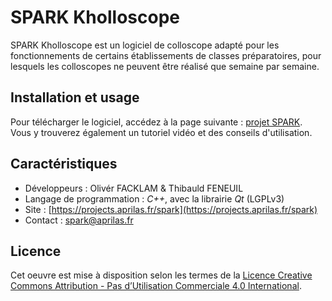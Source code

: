 # SPARK Kholloscope

SPARK Kholloscope est un logiciel de colloscope adapté pour les fonctionnements de certains établissements de classes préparatoires, pour lesquels les colloscopes ne peuvent être réalisé que semaine par semaine.

## Installation et usage

Pour télécharger le logiciel, accédez à la page suivante : [projet SPARK](https://projects.aprilas.fr/spark). Vous y trouverez également un tutoriel vidéo et des conseils d'utilisation.

## Caractéristiques

 - Développeurs : Olivér FACKLAM & Thibauld FENEUIL
 - Langage de programmation : *C++*, avec la librairie *Qt* (LGPLv3)
 - Site : [https://projects.aprilas.fr/spark](https://projects.aprilas.fr/spark)
 - Contact : [spark@aprilas.fr](mailto:spark@aprilas.fr)

## Licence
Cet oeuvre est mise à disposition selon les termes de la [Licence Creative Commons Attribution - Pas d’Utilisation Commerciale 4.0 International](http://creativecommons.org/licenses/by-nc/4.0/).